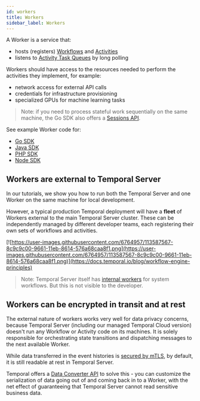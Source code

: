 ```yaml
---
id: workers
title: Workers
sidebar_label: Workers
---
```


A Worker is a service that:

- hosts (registers) [Workflows](/docs/concepts/workflows) and [Activities](/docs/concepts/activities)
- listens to [Activity Task Queues](/docs/concepts/task-queues) by long polling

Workers should have access to the resources needed to perform the activities they implement, for example:

- network access for external API calls
- credentials for infrastructure provisioning
- specialized GPUs for machine learning tasks


> Note: if you need to process stateful work sequentially on the same machine, the Go SDK also offers a [Sessions API](https://docs.temporal.io/docs/go/sessions/).

See example Worker code for:

- [Go SDK](docs/go/workers)
- [Java SDK](docs/java/run-your-first-app-tutorial#the-worker)
- [PHP SDK](docs/php/workers)
- [Node SDK](docs/node/hello-world#worker)

## Workers are external to Temporal Server

In our tutorials, we show you how to run both the Temporal Server and one Worker on the same machine for local development.

However, a typical production Temporal deployment will have a **fleet** of Workers external to the main Temporal Server cluster. 
These can be independently managed by different developer teams, each registering their own sets of workflows and activities.

[![https://user-images.githubusercontent.com/6764957/113587567-8c9c9c00-9661-11eb-8614-576a68caa8f1.png](https://user-images.githubusercontent.com/6764957/113587567-8c9c9c00-9661-11eb-8614-576a68caa8f1.png)](https://docs.temporal.io/blog/workflow-engine-principles)

> Note: Temporal Server itself has [internal workers](https://docs.temporal.io/blog/workflow-engine-principles/#system-workflows-1910) for system workflows. 
> But this is not visible to the developer.

## Workers can be encrypted in transit and at rest

The external nature of workers works very well for data privacy concerns, because Temporal Server (including our managed Temporal Cloud version) doesn't run any Workflow or Activity code on its machines. 
It is solely responsible for orchestrating state transitions and dispatching messages to the next available Worker. 

While data transferred in the event histories is [secured by mTLS](https://docs.temporal.io/docs/server/security/#encryption-of-network-traffic), by default, it is still readable at rest in Temporal Server. 

Temporal offers a [Data Converter API](https://docs.temporal.io/docs/java/activities/#activity-interface) to solve this - you can customize the serialization of data going out of and coming back in to a Worker, with the net effect of guaranteeing that Temporal Server cannot read sensitive business data.

